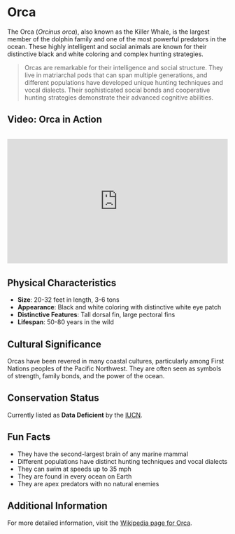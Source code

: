 # Orca

The Orca (*Orcinus orca*), also known as the Killer Whale, is the largest member of the dolphin family and one of the most powerful predators in the ocean. These highly intelligent and social animals are known for their distinctive black and white coloring and complex hunting strategies.

> Orcas are remarkable for their intelligence and social structure. They live in matriarchal pods that can span multiple generations, and different populations have developed unique hunting techniques and vocal dialects. Their sophisticated social bonds and cooperative hunting strategies demonstrate their advanced cognitive abilities.

## Video: Orca in Action
<div class="video-container" style="position: relative; padding-bottom: 56.25%; height: 0; overflow: hidden; max-width: 100%; margin: 2rem 0;">
    <iframe style="position: absolute; top: 0; left: 0; width: 100%; height: 100%;" 
            src="https://www.youtube.com/embed/8X7U9qXzqXc" 
            title="Orca in Action" 
            frameborder="0" 
            allow="accelerometer; autoplay; clipboard-write; encrypted-media; gyroscope; picture-in-picture" 
            allowfullscreen>
    </iframe>
</div>

## Physical Characteristics

- **Size**: 20-32 feet in length, 3-6 tons
- **Appearance**: Black and white coloring with distinctive white eye patch
- **Distinctive Features**: Tall dorsal fin, large pectoral fins
- **Lifespan**: 50-80 years in the wild

## Cultural Significance
Orcas have been revered in many coastal cultures, particularly among First Nations peoples of the Pacific Northwest. They are often seen as symbols of strength, family bonds, and the power of the ocean.

## Conservation Status
Currently listed as **Data Deficient** by the [IUCN](https://www.iucnredlist.org/species/15421/50368125).

## Fun Facts
- They have the second-largest brain of any marine mammal
- Different populations have distinct hunting techniques and vocal dialects
- They can swim at speeds up to 35 mph
- They are found in every ocean on Earth
- They are apex predators with no natural enemies

## Additional Information
For more detailed information, visit the [Wikipedia page for Orca](https://en.wikipedia.org/wiki/Orca). 